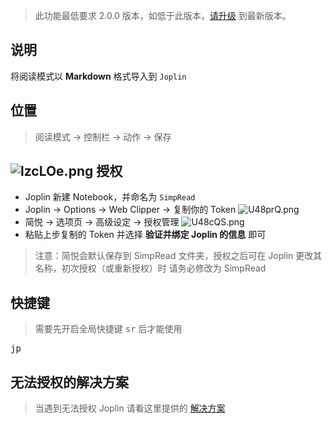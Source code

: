 >  此功能最低要求 2.0.0 版本，如低于此版本，[请升级](http://ksria.com/simpread/) 到最新版本。

说明
---

将阅读模式以 **Markdown** 格式导入到 `Joplin`

位置
---

> 阅读模式 → 控制栏 → 动作 → 保存

![lzcLOe.png](https://s1.ax1x.com/2020/07/20/U43su4.png)
授权
---

- Joplin 新建 Notebook，并命名为 `SimpRead`
- Joplin → Options → Web Clipper → 复制你的 Token
  ![U48prQ.png](https://s1.ax1x.com/2020/07/20/U48prQ.md.png)
- 简悦 → 选项页 → 高级设定 → 授权管理
  ![U48cQS.png](https://s1.ax1x.com/2020/07/20/U48cQS.png)
- 粘贴上步复制的 Token 并选择 **验证并绑定 Joplin 的信息** 即可

> 注意：简悦会默认保存到 SimpRead 文件夹，授权之后可在 Joplin 更改其名称，初次授权（或重新授权）时 请务必修改为 SimpRead

快捷键
---

> 需要先开启全局快捷键 <kbd>sr</kbd> 后才能使用

<kbd>jp</kbd>

无法授权的解决方案
---

> 当遇到无法授权 Joplin 请看这里提供的  [解决方案](https://github.com/Kenshin/simpread/discussions/1895)
